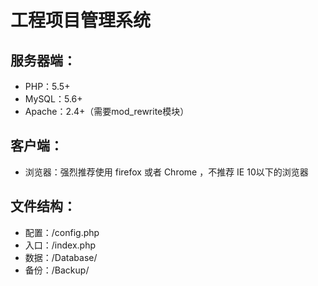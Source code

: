 工程项目管理系统
=====================

## 服务器端：

- PHP：5.5+
- MySQL：5.6+
- Apache：2.4+（需要mod_rewrite模块）

## 客户端：

- 浏览器：强烈推荐使用 firefox 或者 Chrome ，不推荐 IE 10以下的浏览器

## 文件结构：

- 配置：/config.php
- 入口：/index.php
- 数据：/Database/
- 备份：/Backup/
